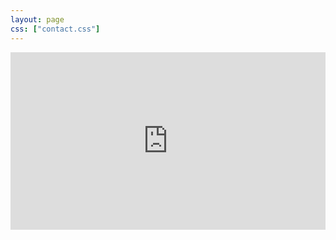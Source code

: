 ```yaml
---
layout: page
css: ["contact.css"]
---
```


<div id="Container"
 style="padding-bottom:56.25%; position:relative; display:block; width: 100%">
 <iframe id="ViostreamIframe" 
  width="100%" height="100%" 
  src="https://publish.viostream.com/player/iframe/s0m3m3d14?playerKey=s0m3p14y3r"
  frameborder="0" allowfullscreen=""
  style="position:absolute; top:0; left: 0"></iframe>
</div>
<!--
<div class="col s12">
  <div class="icontain">
    <iframe src="https://docs.google.com/forms/d/e/1FAIpQLScWsm-F6TS0cv5MRILwmgKkwQ5lnlDZ1DfbRq8EuI4upC5e_g/viewform?embedded=true" width:100% height:100%>Loading...</iframe>
  </div>
</div>
-->
<!--
<iframe src="https://docs.google.com/forms/d/e/1FAIpQLScWsm-F6TS0cv5MRILwmgKkwQ5lnlDZ1DfbRq8EuI4upC5e_g/viewform?embedded=true" width="640" height="751" align="middle" frameborder="0" marginheight="0" marginwidth="0">Loading...</iframe>
-->

